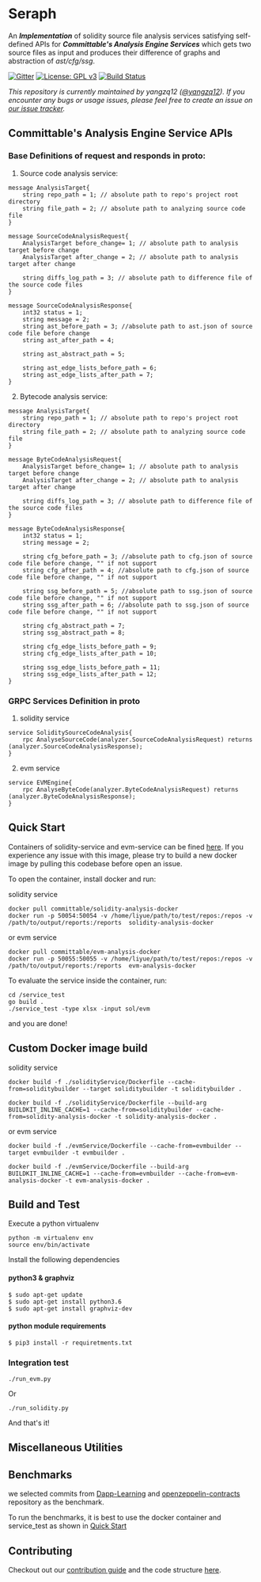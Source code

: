 Seraph
======

An ***Implementation*** of solidity source file analysis services satisfying self-defined APIs for ***Committable's Analysis Engine Services*** which gets two source files as input and produces their difference of graphs and abstraction of *ast/cfg/ssg*. 

[![Gitter][gitter-badge]][gitter-url]
[![License: GPL v3][license-badge]][license-badge-url]
[![Build Status](https://img.shields.io/github/workflow/status/Committable/AnalysisService/Analysis%20Handler%20Docker%20Build-Push)]()

*This repository is currently maintained by yangzq12 ([@yangzq12](https://github.com/yangzq12)). If you encounter any bugs or usage issues, please feel free to create an issue on [our issue tracker](https://github.com/Committable/Seraph/issues).*


## Committable's Analysis Engine Service APIs

### Base Definitions of request and responds in proto:
1. Source code analysis service:
```
message AnalysisTarget{
    string repo_path = 1; // absolute path to repo's project root directory
    string file_path = 2; // absolute path to analyzing source code file
}

message SourceCodeAnalysisRequest{
    AnalysisTarget before_change= 1; // absolute path to analysis target before change
    AnalysisTarget after_change = 2; // absolute path to analysis target after change
    
    string diffs_log_path = 3; // absolute path to difference file of the source code files
}

message SourceCodeAnalysisResponse{
    int32 status = 1;
    string message = 2;
    string ast_before_path = 3; //absolute path to ast.json of source code file before change
    string ast_after_path = 4; 

    string ast_abstract_path = 5;

    string ast_edge_lists_before_path = 6;
    string ast_edge_lists_after_path = 7; 
}
```
2. Bytecode analysis service:
```
message AnalysisTarget{
    string repo_path = 1; // absolute path to repo's project root directory
    string file_path = 2; // absolute path to analyzing source code file
}

message ByteCodeAnalysisRequest{
    AnalysisTarget before_change= 1; // absolute path to analysis target before change
    AnalysisTarget after_change = 2; // absolute path to analysis target after change
    
    string diffs_log_path = 3; // absolute path to difference file of the source code files
}

message ByteCodeAnalysisResponse{
    int32 status = 1;
    string message = 2;

    string cfg_before_path = 3; //absolute path to cfg.json of source code file before change, "" if not support
    string cfg_after_path = 4; //absolute path to cfg.json of source code file before change, "" if not support

    string ssg_before_path = 5; //absolute path to ssg.json of source code file before change, "" if not support
    string ssg_after_path = 6; //absolute path to ssg.json of source code file before change, "" if not support

    string cfg_abstract_path = 7; 
    string ssg_abstract_path = 8;

    string cfg_edge_lists_before_path = 9;
    string cfg_edge_lists_after_path = 10;

    string ssg_edge_lists_before_path = 11;
    string ssg_edge_lists_after_path = 12;
}
```
### GRPC Services Definition in proto

1. solidity service
```
service SoliditySourceCodeAnalysis{
    rpc AnalyseSourceCode(analyzer.SourceCodeAnalysisRequest) returns (analyzer.SourceCodeAnalysisResponse);
}
```
2. evm service
```
service EVMEngine{
    rpc AnalyseByteCode(analyzer.ByteCodeAnalysisRequest) returns (analyzer.ByteCodeAnalysisResponse);
}
```

<p id="1"></p>

## Quick Start

Containers of solidity-service and evm-service can be fined [here](https://hub.docker.com/u/dockeryangzq12). If you experience any issue with this image, please try to build a new docker image by pulling this codebase before open an issue.

To open the container, install docker and run:

solidity service
```
docker pull committable/solidity-analysis-docker
docker run -p 50054:50054 -v /home/liyue/path/to/test/repos:/repos -v /path/to/output/reports:/reports  solidity-analysis-docker
```
or evm service
```
docker pull committable/evm-analysis-docker
docker run -p 50055:50055 -v /home/liyue/path/to/test/repos:/repos -v /path/to/output/reports:/reports  evm-analysis-docker
```

To evaluate the service inside the container, run:

```
cd /service_test
go build .
./service_test -type xlsx -input sol/evm
```

and you are done!

## Custom Docker image build

solidity service
```
docker build -f ./solidityService/Dockerfile --cache-from=soliditybuilder --target soliditybuilder -t soliditybuilder .

docker build -f ./solidityService/Dockerfile --build-arg BUILDKIT_INLINE_CACHE=1 --cache-from=soliditybuilder --cache-from=solidity-analysis-docker -t solidity-analysis-docker .
```

or evm service
```
docker build -f ./evmService/Dockerfile --cache-from=evmbuilder --target evmbuilder -t evmbuilder .

docker build -f ./evmService/Dockerfile --build-arg BUILDKIT_INLINE_CACHE=1 --cache-from=evmbuilder --cache-from=evm-analysis-docker -t evm-analysis-docker .
```

## Build and Test

Execute a python virtualenv

```
python -m virtualenv env
source env/bin/activate
```

Install the following dependencies

#### python3 & graphviz
```
$ sudo apt-get update
$ sudo apt-get install python3.6
$ sudo apt-get install graphviz-dev
```

#### python module requirements
```
$ pip3 install -r requiretments.txt
```

### Integration test

```
./run_evm.py
```
Or
```
./run_solidity.py
```

And that's it!

## Miscellaneous Utilities


## Benchmarks
we selected commits from [Dapp-Learning](https://github.com/Dapp-Learning-DAO/Dapp-Learning) and [openzeppelin-contracts](https://github.com/OpenZeppelin/openzeppelin-contracts) repository as the benchmark.

To run the benchmarks, it is best to use the docker container and service_test as shown in [Quick Start](#1)


## Contributing

Checkout out our [contribution guide](https://github.com/Committable/Seraph/blob/master/CONTRIBUTING.md) and the code structure [here](https://github.com/Committable/Seraph/blob/master/code.md).


[gitter-badge]: https://img.shields.io/gitter/room/yangzq11/seraph
[gitter-url]: https://gitter.im/yangzq12/seraph#
[license-badge]: https://img.shields.io/github/license/yangzq12/openzeppelin
[license-badge-url]: ./LICENSE
